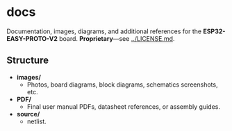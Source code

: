 # docs

Documentation, images, diagrams, and additional references for the **ESP32-EASY-PROTO-V2** board. **Proprietary**—see [../LICENSE.md](../LICENSE.md).

## Structure

- **images/**  
  - Photos, board diagrams, block diagrams, schematics screenshots, etc.
- **PDF/**  
  - Final user manual PDFs, datasheet references, or assembly guides.
- **source/**  
  - netlist.




